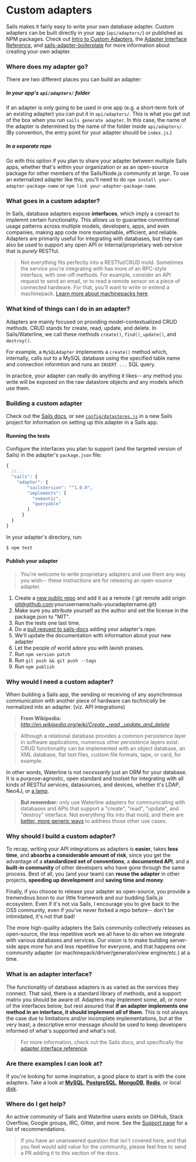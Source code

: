 # Custom adapters

Sails makes it fairly easy to write your own database adapter.  Custom adapters can be built directly in your app (`api/adapters/`) or published as NPM packages.  Check out [Intro to Custom Adapters](https://github.com/balderdashy/sails-docs/blob/master/contributing/intro-to-custom-adapters.md), the [Adapter Interface Reference](https://github.com/balderdashy/sails-docs/blob/master/contributing/adapter-specification.md), and [sails-adapter-boilerplate](https://github.com/balderdashy/sails-adapter-boilerplate) for more information about creating your own adapter.


### Where does my adapter go?

There are two different places you can build an adapter:

##### In your app's `api/adapters/` folder

If an adapter is only going to be used in one app (e.g. a short-term fork of an existing adapter) you can put it in `api/adapters/`.  This is what you get out of the box when you run `sails generate adapter`.  In this case, the name of the adapter is determined by the name of the folder inside `api/adapters/`.  (By convention, the entry point for your adapter should be `index.js`.)

##### In a separate repo

Go with this option if you plan to share your adapter between multiple Sails apps, whether that's within your organization or as an open-source package for other members of the Sails/Node.js community at large.  To use an externalized adapter like this, you'll need to do `npm install your-adapter-package-name` or `npm link your-adapter-package-name`.


### What goes in a custom adapter?

In Sails, database adapters expose **interfaces**, which imply a conract to implemnt certain functionality.  This allows us to guarantee conventional usage patterns across multiple models, developers, apps, and even companies, making app code more maintainable, efficient, and reliable.  Adapters are primarily useful for integrating with databases, but they can also be used to support any open API or internal/proprietary web service that is _purely_ RESTful.

> Not everything fits perfectly into a RESTful/CRUD mold.  Sometimes the service you're integrating with has more of an RPC-style interface, with one-off methods.  For example, consider an API request to send an email, or to read a remote sensor on a piece of connected hardware.  For that, you'll want to write or extend a machinepack.  [Learn more about machinepacks here](http://node-machine.org).


### What kind of things can I do in an adapter?

Adapters are mainly focused on providing model-contextualized CRUD methods.  CRUD stands for create, read, update, and delete.  In Sails/Waterline, we call these methods `create()`, `find()`, `update()`, and `destroy()`.

For example, a `MySQLAdapter` implements a `create()` method which, internally, calls out to a MySQL database using the specified table name and connection informtion and runs an `INSERT ...` SQL query.

In practice, your adapter can really do anything it likes-- any method you write will be exposed on the raw datastore objects and any models which use them.

### Building a custom adapter

Check out the [Sails docs](http://sailsjs.com/documentation), or see [`config/datastores.js`](http://sailsjs.com/anatomy/config/datastores.js) in a new Sails project for information on setting up this adapter in a Sails app.


#### Running the tests

Configure the interfaces you plan to support (and the targeted version of Sails) in the adapter's `package.json` file:

```javascript
{
  //...
  "sails": {
  	"adapter": {
	    "sailsVersion": "^1.0.0",
	    "implements": [
	      "semantic",
	      "queryable"
	    ]
	  }
  }
}
```

In your adapter's directory, run:

```sh
$ npm test
```


#### Publish your adapter

> You're welcome to write proprietary adapters and use them any way you wish--
> these instructions are for releasing an open-source adapter.

1. Create a [new public repo](https://github.com/new) and add it as a remote (`git remote add origin git@github.com:yourusername/sails-youradaptername.git)
2. Make sure you attribute yourself as the author and set the license in the package.json to "MIT".
3. Run the tests one last time.
4. Do a [pull request to sails-docs](https://github.com/balderdashy/sails-docs/edit/master/concepts/extending-sails/Adapters/adapterList.md) adding your adapter's repo.
5. We'll update the documentation with information about your new adapter
6. Let the people of world adore you with lavish praises.
7. Run `npm version patch`
8. Run `git push && git push --tags`
9. Run `npm publish`



### Why would I need a custom adapter?

When building a Sails app, the sending or receiving of any asynchronous communication with another piece of hardware can _technically_ be normalized into an adapter.  (viz. API integrations)

> **From Wikipedia:**
> *http://en.wikipedia.org/wiki/Create,_read,_update_and_delete*

> Although a relational database provides a common persistence layer in software applications, numerous other persistence layers exist. CRUD functionality can be implemented with an object database, an XML database, flat text files, custom file formats, tape, or card, for example.

In other words, Waterline is not _necessarily_ just an ORM for your database.  It is a purpose-agnostic, open standard and toolset for integrating with all kinds of RESTful services, datasources, and devices, whether it's LDAP, Neo4J, or [a lamp](https://www.youtube.com/watch?v=OmcQZD_LIAE).

> **But remember:** only use Waterline adapters for communicating with databases and APIs that support a "create", "read", "update", and "destroy" interface.  Not everything fits into that mold, and there are [better, more generic ways](http://node-machine.org) to address those other use cases.


### Why should I build a custom adapter?

To recap, writing your API integrations as adapters is **easier**, takes **less time**, and **absorbs a considerable amount of risk**, since you get the advantage of a **standardized set of conventions**, a **documented API**, and a **built-in community** of other developers who have gone through the same process.  Best of all, you (and your team) can **reuse the adapter** in other projects, **speeding up development** and **saving time and money**.

Finally, if you choose to release your adapter as open-source, you provide a tremendous boon to our little framework and our budding Sails.js ecosystem.  Even if it's not via Sails, I encourage you to give back to the OSS community, even if you've never forked a repo before-- don't be intimidated, it's not that bad!

The more high-quality adapters the Sails community collectively releases as open-source, the less repetitive work we all have to do when we integrate with various databases and services.  Our vision is to make building server-side apps more fun and less repetitive for everyone, and that happens one community adapter (or machinepack/driver/generator/view engine/etc.) at a time.


### What is an adapter interface?

The functionality of database adapters is as varied as the services they connect.  That said, there is a standard library of methods, and a support matrix you should be aware of.  Adapters may implement some, all, or none of the interfaces below, but rest assured that **if an adapter implements one method in an interface, it should implement *all* of them**.  This is not always the case due to limitations and/or incomplete implementations, but at the very least, a descriptive error message should be used to keep developers informed of what's supported and what's not.

> For more information, check out the Sails docs, and specifically the [adapter interface reference](https://github.com/balderdashy/sails-docs/blob/master/contributing/adapter-specification.md).

### Are there examples I can look at?

If you're looking for some inspiration, a good place to start is with the core adapters.  Take a look at **[MySQL](https://github.com/balderdashy/sails-mysql)**, **[PostgreSQL](https://github.com/balderdashy/sails-postgresql)**, **[MongoDB](https://github.com/balderdashy/sails-mongo)**, **[Redis](https://github.com/balderdashy/sails-redis)**, or local [disk](https://github.com/balderdashy/sails-disk).


### Where do I get help?

An active community of Sails and Waterline users exists on GitHub, Stack Overflow, Google groups, IRC, Gitter, and more.  See the [Support page](http://sailsjs.com/support) for a list of recommendations.

> If you have an unanswered question that isn't covered here, and that you feel would add value for the community, please feel free to send a PR adding it to this section of the docs.




<docmeta name="displayName" value="Custom adapters">

